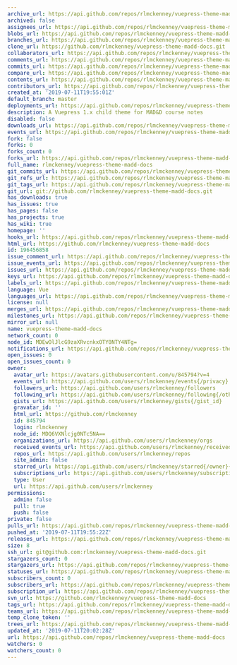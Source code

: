 ```yaml
---
archive_url: https://api.github.com/repos/rlmckenney/vuepress-theme-madd-docs/{archive_format}{/ref}
archived: false
assignees_url: https://api.github.com/repos/rlmckenney/vuepress-theme-madd-docs/assignees{/user}
blobs_url: https://api.github.com/repos/rlmckenney/vuepress-theme-madd-docs/git/blobs{/sha}
branches_url: https://api.github.com/repos/rlmckenney/vuepress-theme-madd-docs/branches{/branch}
clone_url: https://github.com/rlmckenney/vuepress-theme-madd-docs.git
collaborators_url: https://api.github.com/repos/rlmckenney/vuepress-theme-madd-docs/collaborators{/collaborator}
comments_url: https://api.github.com/repos/rlmckenney/vuepress-theme-madd-docs/comments{/number}
commits_url: https://api.github.com/repos/rlmckenney/vuepress-theme-madd-docs/commits{/sha}
compare_url: https://api.github.com/repos/rlmckenney/vuepress-theme-madd-docs/compare/{base}...{head}
contents_url: https://api.github.com/repos/rlmckenney/vuepress-theme-madd-docs/contents/{+path}
contributors_url: https://api.github.com/repos/rlmckenney/vuepress-theme-madd-docs/contributors
created_at: '2019-07-11T19:55:01Z'
default_branch: master
deployments_url: https://api.github.com/repos/rlmckenney/vuepress-theme-madd-docs/deployments
description: A Vuepress 1.x child theme for MAD&D course notes
disabled: false
downloads_url: https://api.github.com/repos/rlmckenney/vuepress-theme-madd-docs/downloads
events_url: https://api.github.com/repos/rlmckenney/vuepress-theme-madd-docs/events
fork: false
forks: 0
forks_count: 0
forks_url: https://api.github.com/repos/rlmckenney/vuepress-theme-madd-docs/forks
full_name: rlmckenney/vuepress-theme-madd-docs
git_commits_url: https://api.github.com/repos/rlmckenney/vuepress-theme-madd-docs/git/commits{/sha}
git_refs_url: https://api.github.com/repos/rlmckenney/vuepress-theme-madd-docs/git/refs{/sha}
git_tags_url: https://api.github.com/repos/rlmckenney/vuepress-theme-madd-docs/git/tags{/sha}
git_url: git://github.com/rlmckenney/vuepress-theme-madd-docs.git
has_downloads: true
has_issues: true
has_pages: false
has_projects: true
has_wiki: true
homepage: ''
hooks_url: https://api.github.com/repos/rlmckenney/vuepress-theme-madd-docs/hooks
html_url: https://github.com/rlmckenney/vuepress-theme-madd-docs
id: 196456858
issue_comment_url: https://api.github.com/repos/rlmckenney/vuepress-theme-madd-docs/issues/comments{/number}
issue_events_url: https://api.github.com/repos/rlmckenney/vuepress-theme-madd-docs/issues/events{/number}
issues_url: https://api.github.com/repos/rlmckenney/vuepress-theme-madd-docs/issues{/number}
keys_url: https://api.github.com/repos/rlmckenney/vuepress-theme-madd-docs/keys{/key_id}
labels_url: https://api.github.com/repos/rlmckenney/vuepress-theme-madd-docs/labels{/name}
language: Vue
languages_url: https://api.github.com/repos/rlmckenney/vuepress-theme-madd-docs/languages
license: null
merges_url: https://api.github.com/repos/rlmckenney/vuepress-theme-madd-docs/merges
milestones_url: https://api.github.com/repos/rlmckenney/vuepress-theme-madd-docs/milestones{/number}
mirror_url: null
name: vuepress-theme-madd-docs
network_count: 0
node_id: MDEwOlJlcG9zaXRvcnkxOTY0NTY4NTg=
notifications_url: https://api.github.com/repos/rlmckenney/vuepress-theme-madd-docs/notifications{?since,all,participating}
open_issues: 0
open_issues_count: 0
owner:
  avatar_url: https://avatars.githubusercontent.com/u/845794?v=4
  events_url: https://api.github.com/users/rlmckenney/events{/privacy}
  followers_url: https://api.github.com/users/rlmckenney/followers
  following_url: https://api.github.com/users/rlmckenney/following{/other_user}
  gists_url: https://api.github.com/users/rlmckenney/gists{/gist_id}
  gravatar_id: ''
  html_url: https://github.com/rlmckenney
  id: 845794
  login: rlmckenney
  node_id: MDQ6VXNlcjg0NTc5NA==
  organizations_url: https://api.github.com/users/rlmckenney/orgs
  received_events_url: https://api.github.com/users/rlmckenney/received_events
  repos_url: https://api.github.com/users/rlmckenney/repos
  site_admin: false
  starred_url: https://api.github.com/users/rlmckenney/starred{/owner}{/repo}
  subscriptions_url: https://api.github.com/users/rlmckenney/subscriptions
  type: User
  url: https://api.github.com/users/rlmckenney
permissions:
  admin: false
  pull: true
  push: false
private: false
pulls_url: https://api.github.com/repos/rlmckenney/vuepress-theme-madd-docs/pulls{/number}
pushed_at: '2019-07-11T19:55:22Z'
releases_url: https://api.github.com/repos/rlmckenney/vuepress-theme-madd-docs/releases{/id}
size: 8
ssh_url: git@github.com:rlmckenney/vuepress-theme-madd-docs.git
stargazers_count: 0
stargazers_url: https://api.github.com/repos/rlmckenney/vuepress-theme-madd-docs/stargazers
statuses_url: https://api.github.com/repos/rlmckenney/vuepress-theme-madd-docs/statuses/{sha}
subscribers_count: 0
subscribers_url: https://api.github.com/repos/rlmckenney/vuepress-theme-madd-docs/subscribers
subscription_url: https://api.github.com/repos/rlmckenney/vuepress-theme-madd-docs/subscription
svn_url: https://github.com/rlmckenney/vuepress-theme-madd-docs
tags_url: https://api.github.com/repos/rlmckenney/vuepress-theme-madd-docs/tags
teams_url: https://api.github.com/repos/rlmckenney/vuepress-theme-madd-docs/teams
temp_clone_token: ''
trees_url: https://api.github.com/repos/rlmckenney/vuepress-theme-madd-docs/git/trees{/sha}
updated_at: '2019-07-11T20:02:28Z'
url: https://api.github.com/repos/rlmckenney/vuepress-theme-madd-docs
watchers: 0
watchers_count: 0
---
```



